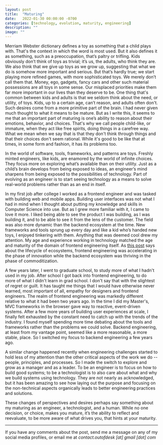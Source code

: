 ```yaml
---
layout: post
title:  "Maturing"
date:   2022-01-30 00:00:00 -0700
categories: [technology, evolution, maturity, engineering]
description: ""
image: ""
---
```


Merriam Webster dictionary defines a toy as something that a child plays with. That's the context in which the word is most used. But it also defines it as something, such as a preoccupation, that’s paltry or trifling. Kids obviously don’t think of toys as trivial; it’s us, the adults, who think they are. We also think that we give up toys as we grow up, suggesting that what we do is somehow more important and serious. But that’s hardly true; we start playing more refined games, with more sophisticated toys. We merely don’t call them that. Money, ego, gadgets, fancy cars and other such material possessions are all toys in some sense. Our misplaced priorities make them far more important in our lives than they deserve to be. One thing that's common between kids and adults is that we seldom think about the need, or utility, of toys. Kids, up to a certain age, can’t reason, and adults often don't. Such desires come from a more primitive part of the brain. I had never given much thought to what it means to be mature. But as I write this, it seems to me that an important part of maturing is one’s ability to reason about their emotions, behavior, and choices. That's why we call people child-like, or immature, when they act like free spirits, doing things in a carefree way. What we mean when we say that is that they don't think through things and that their choices don't seem rational. While it's good to be like that at times, in some form and fashion, it has its problems too.

In the world of software, tools, frameworks, and patterns are toys. Freshly minted engineers, like kids, are enamored by the world of infinite choices. They focus more on exploring what’s available than on their utility. Just as a child’s brain develops from being exposed to ideas, an engineer’s mind sharpens from being exposed to the possibilities of technology. Part of evolving as an engineer is to start seeing technology as a means to solve real-world problems rather than as an end in itself.

In my first job after college I worked as a frontend engineer and was tasked with building web and mobile apps. Building user interfaces was not what I had in mind when I thought about putting my knowledge and skills in Computer Science into use. But as I grew more familiar with it, I came to love it more. I liked being able to see the product I was building, as I was building it, and to be able to see it from the lens of the customer. The field was also more dynamic than the backend ecosystem at the time. New frameworks and tools sprung up every day and like a kid who’s handed new toys, I enjoyed tinkering with them. Anything that was deemed cool drew my attention. My age and experience working in technology matched the age and maturity of the domain of frontend engineering itself. As [this post](https://blog.gardeviance.org/2013/01/ecosystems.html) says about the lifecycle of ecosystems, frontend engineering was accelerating in the phase of innovation while the backend ecosystem was thriving in the phase of commoditization.

A few years later, I went to graduate school, to study more of what I hadn't used in my job. After school I got back into frontend engineering, to do more of what I didn't learn in grad school. I don't say that with the slightest of regret or guilt. It has taught me things that I would have otherwise never learned, most important of all, empathy for designers and frontend engineers. The realm of frontend engineering was markedly different relative to what it had been two years ago. In the time I did my Master's, MVC frameworks in the browser gave way to reactive, event-driven systems. After a few more years of building user experiences at scale, I finally felt exhausted by the constant need to catch up with the trends of the industry. I found myself spending more time debating about the tools and frameworks rather than the problems we could solve. Backend engineering, at least from my vantage point, seemed like a more reasonable, a more stable, place. So I switched my focus to backend engineering a few years ago.

A similar change happened recently when engineering challenges started to hold less of my attention than the other critical aspects of the work we do -- people, principles, and processes. So I made the switch to explore and grow as a manager and as a leader. To be an engineer is to focus on how to build good systems; to be a technologist is to also care about what and why we build systems using technology. They are not nearly as acknowledged, but it has been amazing to see how laying out the purpose and focusing on the non-technical aspects organically leads to better engineering practices and solutions.

These changes of perspectives and desires perhaps say something about my maturing as an engineer, a technologist, and a human. While no one decision, or choice, makes you mature, it’s the ability to reflect and reevaluate, to be more aware of what drives you, that hints at your maturity.

*****

If you have any comments about the post, send me a message on any of my social media profiles, or email me at *contact.outofdesk [at] gmail [dot] com*
